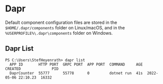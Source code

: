 # Dapr

Default component configuration files are stored in the `$HOME/.dapr/components` folder on
Linux/macOS, and in the `%USERPROFILE%\.dapr\components` folder on Windows.

## Dapr List
```
PS C:\Users\StefHeyenrath> dapr list
  APP ID       HTTP PORT  GRPC PORT  APP PORT  COMMAND     AGE  CREATED              PID
  DaprCounter  55777      55778      0         dotnet run  41s  2022-05-06 22:10.23  16332
```